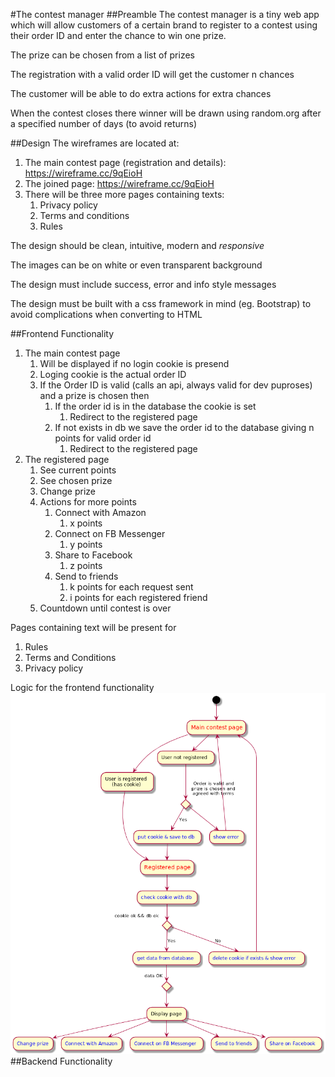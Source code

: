 #The contest manager
##Preamble
The contest manager is a tiny web app which will allow customers of a certain brand to register to a contest using their order ID and enter the chance to win one prize.

The prize can be chosen from a list of prizes

The registration with a valid order ID will get the customer n chances

The customer will be able to do extra actions for extra chances

When the contest closes there winner will be drawn using random.org after a specified number of days (to avoid returns)


##Design
The wireframes are located at:
1. The main contest page (registration and details): https://wireframe.cc/9qEioH
2. The joined page: https://wireframe.cc/9qEioH
3. There will be three more pages containing texts:
    1. Privacy policy
    2. Terms and conditions
    3. Rules

The design should be clean, intuitive, modern and *responsive*

The images can be on white or even transparent background

The design must include success, error and info style messages

The design must be built with a css framework in mind (eg. Bootstrap) to avoid complications when converting to HTML


##Frontend Functionality
1. The main contest page
    1. Will be displayed if no login cookie is presend
    2. Loging cookie is the actual order ID
    3. If the Order ID is valid (calls an api, always valid for dev puproses) and a prize is chosen then
        1. If the order id is in the database the cookie is set
            1. Redirect to the registered page
        2. If not exists in db we save the order id to the database giving n points for valid order id
            1. Redirect to the registered page
2. The registered page
    1. See current points
    2. See chosen prize
    3. Change prize
    4. Actions for more points
        1. Connect with Amazon
            1. x points
        2. Connect on FB Messenger
            1. y points
        3. Share to Facebook
            1. z points
        4. Send to friends
            1. k points for each request sent
            2. i points for each registered friend
    4. Countdown until contest is over

Pages containing text will be present for
1. Rules
2. Terms and Conditions
3. Privacy policy

Logic for the frontend functionality
![](LogicMaps/contest_page_flow.png)
##Backend Functionality
